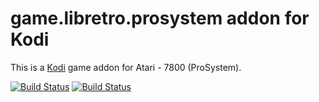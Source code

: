 # game.libretro.prosystem addon for Kodi

This is a [Kodi](http://kodi.tv) game addon for Atari - 7800 (ProSystem).

[![Build Status](https://travis-ci.org/kodi-game/game.libretro.prosystem.svg?branch=master)](https://travis-ci.org/kodi-game/game.libretro.prosystem)
[![Build Status](https://ci.appveyor.com/api/projects/status/github/kodi-game/game.libretro.prosystem?svg=true)](https://ci.appveyor.com/project/kodi-game/game-libretro-prosystem)
